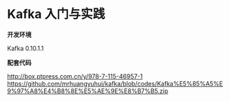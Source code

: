 # Kafka 入门与实践

**开发环境**

Kafka 0.10.1.1

**配套代码**

http://box.ptpress.com.cn/y/978-7-115-46957-1 \
https://github.com/mrhuangyuhui/kafka/blob/codes/Kafka%E5%85%A5%E9%97%A8%E4%B8%8E%E5%AE%9E%E8%B7%B5.zip
